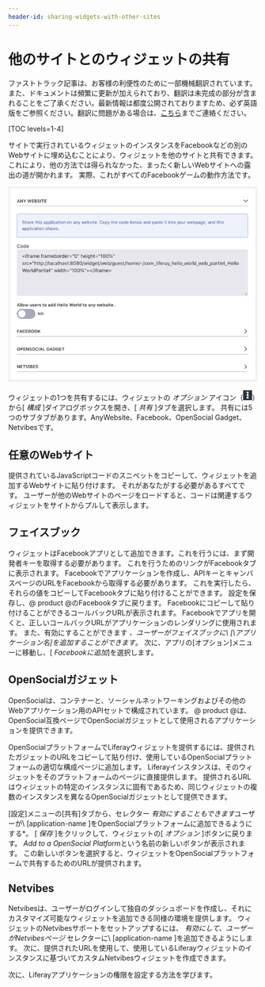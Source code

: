 ```yaml
---
header-id: sharing-widgets-with-other-sites
---
```


# 他のサイトとのウィジェットの共有

<p class="alert alert-info"><span class="wysiwyg-color-blue120">ファストトラック記事は、お客様の利便性のために一部機械翻訳されています。また、ドキュメントは頻繁に更新が加えられており、翻訳は未完成の部分が含まれることをご了承ください。最新情報は都度公開されておりますため、必ず英語版をご参照ください。翻訳に問題がある場合は、<a href="mailto:support-content-jp@liferay.com">こちら</a>までご連絡ください。</span></p>

[TOC levels=1-4]

サイトで実行されているウィジェットのインスタンスをFacebookなどの別のWebサイトに埋め込むことにより、ウィジェットを他のサイトと共有できます。 これにより、他の方法では得られなかった、まったく新しいWebサイトへの露出の道が開かれます。 実際、これがすべてのFacebookゲームの動作方法です。

![図1：ウィジェットの[設定]メニューの[共有]タブでは、さまざまな方法でウィジェットを共有できます。](../../../images/collaboration-app-configuration-sharing.png)

ウィジェットの1つを共有するには、ウィジェットの *オプション* アイコン（![Options](../../../images/icon-options.png)）から[ *構成* ]ダイアログボックスを開き、[ *共有* ]タブを選択します。 共有には5つのサブタブがあります。AnyWebsite、Facebook、OpenSocial Gadget、Netvibesです。

## 任意のWebサイト

提供されているJavaScriptコードのスニペットをコピーして、ウィジェットを追加するWebサイトに貼り付けます。 それがあなたがする必要があるすべてです。 ユーザーが他のWebサイトのページをロードすると、コードは関連するウィジェットをサイトからプルして表示します。

## フェイスブック

ウィジェットはFacebookアプリとして追加できます。これを行うには、まず開発者キーを取得する必要があります。 これを行うためのリンクがFacebookタブに表示されます。 Facebookでアプリケーションを作成し、APIキーとキャンバスページのURLをFacebookから取得する必要があります。 これを実行したら、それらの値をコピーしてFacebookタブに貼り付けることができます。 設定を保存し、@ product @のFacebookタブに戻ります。 Facebookにコピーして貼り付けることができるコールバックURLが表示されます。 Facebookでアプリを開くと、正しいコールバックURLがアプリケーションのレンダリングに使用されます。 また、有効にすることができます *、ユーザーがフェイスブックに\ [\アプリケーション名]を追加することができます*。 次に、アプリの[オプション]メニューに移動し、[ *Facebookに追加*]を選択します。

## OpenSocialガジェット

OpenSocialは、コンテナーと、ソーシャルネットワーキングおよびその他のWebアプリケーション用のAPIセットで構成されています。 @ product @は、OpenSocial互換ページでOpenSocialガジェットとして使用されるアプリケーションを提供できます。

OpenSocialプラットフォームでLiferayウィジェットを提供するには、提供されたガジェットのURLをコピーして貼り付け、使用しているOpenSocialプラットフォームの適切な構成ページに追加します。 Liferayインスタンスは、そのウィジェットをそのプラットフォームのページに直接提供します。 提供されるURLはウィジェットの特定のインスタンスに固有であるため、同じウィジェットの複数のインスタンスを異なるOpenSocialガジェットとして提供できます。

[設定]メニューの[共有]タブから、セレクター *有効にすることもできます*ユーザーが\ [application-name \]をOpenSocialプラットフォームに追加できるようにする*。 [ *保存* ]をクリックして、ウィジェットの[ *オプション* ]ボタンに戻ります。 *Add to a OpenSocial Platform*という名前の新しいボタンが表示されます。 この新しいボタンを選択すると、ウィジェットをOpenSocialプラットフォームで共有するためのURLが提供されます。</p>

## Netvibes

Netvibesは、ユーザーがログインして独自のダッシュボードを作成し、それにカスタマイズ可能なウィジェットを追加できる同様の環境を提供します。 ウィジェットのNetvibesサポートをセットアップするには、 *有効にして、ユーザーがNetvibesページ* セレクターに\ [application-name \]を追加できるようにします。 次に、提供されたURLを使用して、使用しているLiferayウィジェットのインスタンスに基づいてカスタムNetvibesウィジェットを作成できます。

次に、Liferayアプリケーションの権限を設定する方法を学びます。
